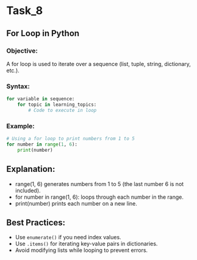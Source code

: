 # Task_8

## For Loop in Python

### Objective:
A for loop is used to iterate over a sequence (list, tuple, string, dictionary, etc.).

### Syntax:
```python
for variable in sequence:
    for topic in learning_topics:
        # Code to execute in loop
```
### Example:
```python
# Using a for loop to print numbers from 1 to 5
for number in range(1, 6):  
    print(number)
```
## Explanation:
- range(1, 6) generates numbers from 1 to 5 (the last number 6 is not included).
- for number in range(1, 6): loops through each number in the range.
- print(number) prints each number on a new line.

## Best Practices:

- Use `enumerate()` if you need index values.
- Use `.items()` for iterating key-value pairs in dictionaries.
- Avoid modifying lists while looping to prevent errors.
